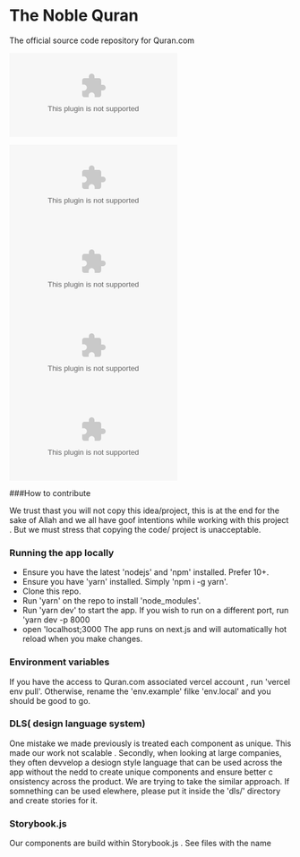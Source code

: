 # The Noble Quran


The official source code repository for Quran.com

![Join Quran.com community >>](www.google.com)

![VisitiQuran.com*](quran.com)![Report Bugs*](bugs.com)![Request Feature*](feeature.com)![Storybook](Storybook.com)

###How to contribute

We trust thast you will not copy this idea/project, this is at the end for the sake of Allah and we all have goof intentions while working with this project . But we must stress that copying the code/ project is unacceptable.

### Running the app locally

- Ensure you have the latest 'nodejs' and 'npm' installed. Prefer 10+. 
- Ensure you have 'yarn' installed. Simply 'npm i -g yarn'.
- Clone this repo.
- Run 'yarn' on the repo to install 'node_modules'.
- Run 'yarn dev' to start the app. If you wish to run on a different port, run 'yarn dev -p 8000
- open 'localhost;3000
The app runs on next.js and will automatically hot  reload when you make changes.

### Environment variables
If you have the access to Quran.com associated vercel account , run 'vercel env pull'. Otherwise, rename the 'env.example' filke 'env.local' and you should be good to go.

### DLS( design language system)
One mistake we made previously is treated each component as unique. This made our work not scalable . Secondly, when looking at large companies, they often devvelop a desiogn style language that can be used across the app without the nedd to create unique components and ensure better c onsistency across the product. We are trying to take the similar approach. If somnething can be used elewhere, please put it inside the 'dls/' directory and create stories for it.

### Storybook.js
Our components are build within Storybook.js . See files with the name 
